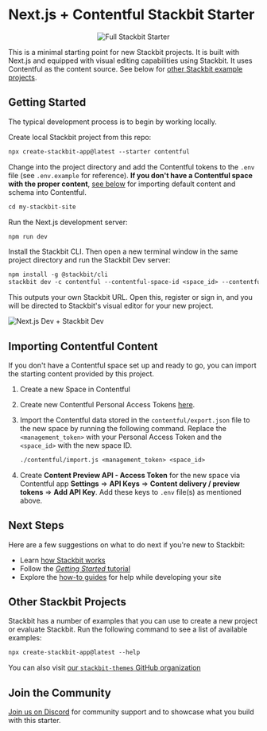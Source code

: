 # Next.js + Contentful Stackbit Starter

<div style="text-align: center">

![Full Stackbit Starter](https://assets.stackbit.com/docs/contentful-starter-thumb.png)

</div>

This is a minimal starting point for new Stackbit projects. It is built with Next.js and equipped with visual editing capabilities using Stackbit. It uses Contentful as the content source. See below for [other Stackbit example projects](#other-stackbit-projects).

## Getting Started

The typical development process is to begin by working locally.

Create local Stackbit project from this repo:

```txt
npx create-stackbit-app@latest --starter contentful
```

Change into the project directory and add the Contentful tokens to the `.env` file (see `.env.example` for reference). **If you don't have a Contentful space with the proper content**, [see below](#importing-contentful-content) for importing default content and schema into Contentful.

```txt
cd my-stackbit-site
```

Run the Next.js development server:

```txt
npm run dev
```

Install the Stackbit CLI. Then open a new terminal window in the same project directory and run the Stackbit Dev server:

```txt
npm install -g @stackbit/cli
stackbit dev -c contentful --contentful-space-id <space_id> --contentful-preview-token <preview_token> --contentful-access-token <access_token>
```

This outputs your own Stackbit URL. Open this, register or sign in, and you will be directed to Stackbit's visual editor for your new project.

![Next.js Dev + Stackbit Dev](https://assets.stackbit.com/docs/next-dev-stackbit-dev.png)

## Importing Contentful Content

If you don't have a Contentful space set up and ready to go, you can import the starting content provided by this project.

1. Create a new Space in Contentful
1. Create new Contentful Personal Access Tokens [here](https://app.contentful.com/account/profile/cma_tokens/).
1. Import the Contentful data stored in the `contentful/export.json` file to the new space by running the following command. Replace the `<management_token>` with your Personal Access Token and the `<space_id>` with the new space ID.

   ```txt
   ./contentful/import.js <management_token> <space_id>
   ```

1. Create **Content Preview API - Access Token** for the new space via Contentful app **Settings** => **API Keys** => **Content delivery / preview tokens** => **Add API Key**. Add these keys to `.env` file(s) as mentioned above.

## Next Steps

Here are a few suggestions on what to do next if you're new to Stackbit:

- Learn [how Stackbit works](https://docs.stackbit.com/conceptual-guides/how-stackbit-works/)
- Follow the [_Getting Started_ tutorial](https://docs.stackbit.com/getting-started/)
- Explore the [how-to guides](https://docs.stackbit.com/how-to-guides/) for help while developing your site

## Other Stackbit Projects

Stackbit has a number of examples that you can use to create a new project or evaluate Stackbit. Run the following command to see a list of available examples:

```txt
npx create-stackbit-app@latest --help
```

You can also visit [our `stackbit-themes` GitHub organization](https://github.com/stackbit-themes)

## Join the Community

[Join us on Discord](https://discord.gg/HUNhjVkznH) for community support and to showcase what you build with this starter.
